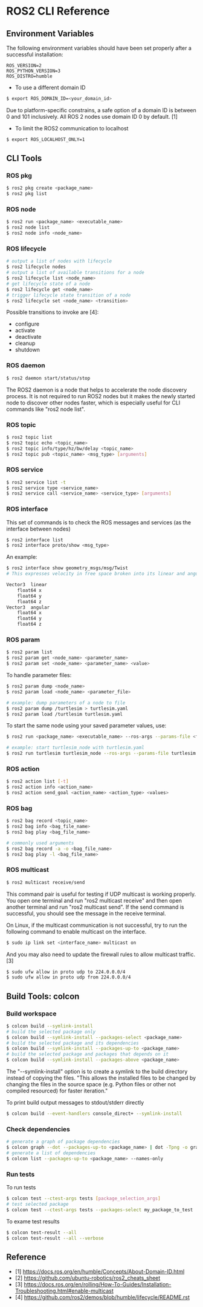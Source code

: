 # ROS2 CLI Reference

## Environment Variables

The following environment variables should have been set properly after a successful installation:

```
ROS_VERSION=2
ROS_PYTHON_VERSION=3
ROS_DISTRO=humble
```

* To use a different domain ID

```bash
$ export ROS_DOMAIN_ID=<your_domain_id>
```
Due to platform-specific constrains, a safe option of a domain ID is between 0 and 101 inclusively. All ROS 2 nodes use domain ID 0 by default. [1]

* To limit the ROS2 communication to localhost

```bash
$ export ROS_LOCALHOST_ONLY=1
````

## CLI Tools

### ROS pkg

```bash
$ ros2 pkg create <package_name>
$ ros2 pkg list
```

### ROS node

```bash
$ ros2 run <package_name> <executable_name>
$ ros2 node list
$ ros2 node info <node_name>
```

### ROS lifecycle

```bash
# output a list of nodes with lifecycle
$ ros2 lifecycle nodes
# output a list of available transitions for a node
$ ros2 lifecycle list <node_name>
# get lifecycle state of a node
$ ros2 lifecycle get <node_name>
# trigger lifecycle state transition of a node
$ ros2 lifecycle set <node_name> <transition>
```

Possible transitions to invoke are [4]:

* configure
* activate
* deactivate
* cleanup
* shutdown

### ROS daemon

```bash
$ ros2 daemon start/status/stop
```

The ROS2 daemon is a node that helps to accelerate the node discovery process. It is not required to run ROS2 nodes but it makes the newly started node to discover other nodes faster, which is especially useful for CLI commands like "ros2 node list".

### ROS topic

```bash
$ ros2 topic list
$ ros2 topic echo <topic_name>
$ ros2 topic info/type/hz/bw/delay <topic_name>
$ ros2 topic pub <topic_name> <msg_type> [arguments]
```

### ROS service

```bash
$ ros2 service list -t
$ ros2 service type <service_name>
$ ros2 service call <service_name> <service_type> [arguments]
```

### ROS interface

This set of commands is to check the ROS messages and services (as the interface between nodes)

```bash
$ ros2 interface list
$ ros2 interface proto/show <msg_type>
```
An example:
```bash
$ ros2 interface show geometry_msgs/msg/Twist
# This expresses velocity in free space broken into its linear and angular parts.

Vector3  linear
	float64 x
	float64 y
	float64 z
Vector3  angular
	float64 x
	float64 y
	float64 z
```

### ROS param

```bash
$ ros2 param list
$ ros2 param get <node_name> <parameter_name>
$ ros2 param set <node_name> <parameter_name> <value>
```

To handle parameter files:

```bash 
$ ros2 param dump <node_name>
$ ros2 param load <node_name> <parameter_file>
```

```bash
# example: dump parameters of a node to file
$ ros2 param dump /turtlesim > turtlesim.yaml
$ ros2 param load /turtlesim turtlesim.yaml
```

To start the same node using your saved parameter values, use:

```bash
$ ros2 run <package_name> <executable_name> --ros-args --params-file <file_name>
```
```bash
# example: start turtlesim_node with turtlesim.yaml
$ ros2 run turtlesim turtlesim_node --ros-args --params-file turtlesim.yaml
```

### ROS action

```bash
$ ros2 action list [-t]
$ ros2 action info <action_name>
$ ros2 action send_goal <action_name> <action_type> <values>
```

### ROS bag

```bash
$ ros2 bag record <topic_name>
$ ros2 bag info <bag_file_name>
$ ros2 bag play <bag_file_name>
```

```bash
# commonly used arguments
$ ros2 bag record -a -o <bag_file_name>
$ ros2 bag play -l <bag_file_name>
```

### ROS multicast

```bash
$ ros2 multicast receive/send
```

This command pair is useful for testing if UDP multicast is working properly. You open one terminal and run "ros2 multicast receive" and then open another terminal and run "ros2 multicast send". If the send command is successful, you should see the message in the receive terminal.

On Linux, if the multicast communication is not successful, try to run the following command to enable multicast on the interface. 

```bash
$ sudo ip link set <interface_name> multicast on
```

And you may also need to update the firewall rules to allow multicast traffic. [3]

```bash
$ sudo ufw allow in proto udp to 224.0.0.0/4
$ sudo ufw allow in proto udp from 224.0.0.0/4
```

## Build Tools: colcon

### Build workspace

```bash
$ colcon build --symlink-install
# build the selected package only
$ colcon build --symlink-install --packages-select <package_name>
# build the selected package and its dependencies
$ colcon build --symlink-install --packages-up-to <package_name>
# build the selected package and packages that depends on it
$ colcon build --symlink-install --packages-above <package_name>
```

The "--symlink-install" option is to create a symlink to the build directory instead of copying the files. "This allows the installed files to be changed by changing the files in the source space (e.g. Python files or other not compiled resourced) for faster iteration."

To print build output messages to stdout/stderr directly

```bash
$ colcon build --event-handlers console_direct+ --symlink-install 
```

### Check dependencies

```bash
# generate a graph of package dependencies
$ colcon graph --dot --packages-up-to <package_name> | dot -Tpng -o graph.png
# generate a list of dependencies
$ colcon list --packages-up-to <package_name> --names-only
```

### Run tests

To run tests

```bash
$ colcon test --ctest-args tests [package_selection_args]
# test selected package
$ colcon test --ctest-args tests --packages-select my_package_to_test
```

To exame test results

```bash
$ colcon test-result --all
$ colcon test-result --all --verbose
```

## Reference

* [1] https://docs.ros.org/en/humble/Concepts/About-Domain-ID.html
* [2] https://github.com/ubuntu-robotics/ros2_cheats_sheet
* [3] https://docs.ros.org/en/rolling/How-To-Guides/Installation-Troubleshooting.html#enable-multicast
* [4] https://github.com/ros2/demos/blob/humble/lifecycle/README.rst